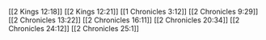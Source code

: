 [[2 Kings 12:18]]
[[2 Kings 12:21]]
[[1 Chronicles 3:12]]
[[2 Chronicles 9:29]]
[[2 Chronicles 13:22]]
[[2 Chronicles 16:11]]
[[2 Chronicles 20:34]]
[[2 Chronicles 24:12]]
[[2 Chronicles 25:1]]
